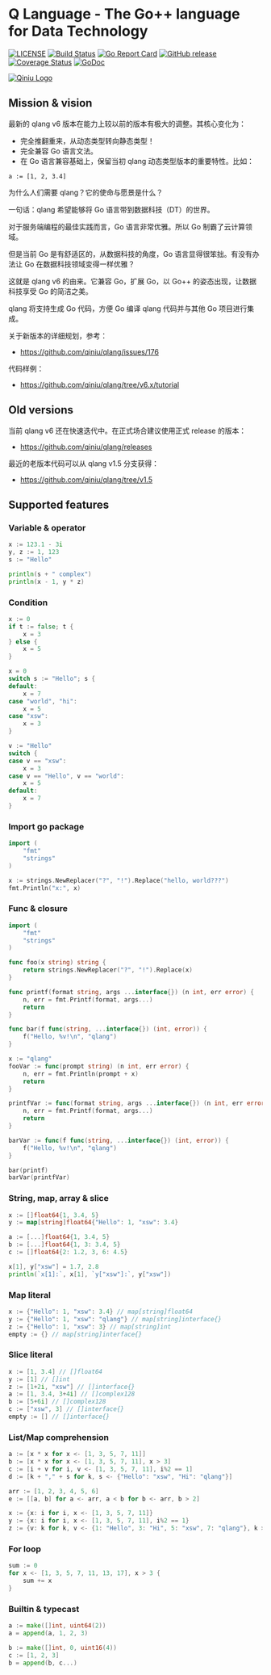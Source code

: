 Q Language - The Go++ language for Data Technology
========

[![LICENSE](https://img.shields.io/github/license/qiniu/qlang.svg)](https://github.com/qiniu/qlang/blob/master/LICENSE)
[![Build Status](https://travis-ci.org/qiniu/qlang.png?branch=master)](https://travis-ci.org/qiniu/qlang)
[![Go Report Card](https://goreportcard.com/badge/github.com/qiniu/qlang)](https://goreportcard.com/report/github.com/qiniu/qlang)
[![GitHub release](https://img.shields.io/github/v/tag/qiniu/qlang.svg?label=release)](https://github.com/qiniu/qlang/releases)
[![Coverage Status](https://codecov.io/gh/qiniu/qlang/branch/master/graph/badge.svg)](https://codecov.io/gh/qiniu/qlang)
[![GoDoc](https://img.shields.io/badge/Godoc-reference-blue.svg)](https://godoc.org/github.com/qiniu/qlang)

[![Qiniu Logo](http://open.qiniudn.com/logo.png)](http://www.qiniu.com/)

## Mission & vision

最新的 qlang v6 版本在能力上较以前的版本有极大的调整。其核心变化为：

- 完全推翻重来，从动态类型转向静态类型！
- 完全兼容 Go 语言文法。
- 在 Go 语言兼容基础上，保留当初 qlang 动态类型版本的重要特性。比如：

```
a := [1, 2, 3.4]
```

为什么人们需要 qlang？它的使命与愿景是什么？

一句话：qlang 希望能够将 Go 语言带到数据科技（DT）的世界。

对于服务端编程的最佳实践而言，Go 语言非常优雅。所以 Go 制霸了云计算领域。

但是当前 Go 是有舒适区的，从数据科技的角度，Go 语言显得很笨拙。有没有办法让 Go 在数据科技领域变得一样优雅？

这就是 qlang v6 的由来。它兼容 Go，扩展 Go，以 Go++ 的姿态出现，让数据科技享受 Go 的简洁之美。

qlang 将支持生成 Go 代码，方便 Go 编译 qlang 代码并与其他 Go 项目进行集成。

关于新版本的详细规划，参考：

* https://github.com/qiniu/qlang/issues/176

代码样例：

* https://github.com/qiniu/qlang/tree/v6.x/tutorial

## Old versions

当前 qlang v6 还在快速迭代中。在正式场合建议使用正式 release 的版本：

* https://github.com/qiniu/qlang/releases

最近的老版本代码可以从 qlang v1.5 分支获得：

* https://github.com/qiniu/qlang/tree/v1.5

## Supported features

### Variable & operator

```go
x := 123.1 - 3i
y, z := 1, 123
s := "Hello"

println(s + " complex")
println(x - 1, y * z)
```

### Condition

```go
x := 0
if t := false; t {
    x = 3
} else {
    x = 5
}

x = 0
switch s := "Hello"; s {
default:
    x = 7
case "world", "hi":
    x = 5
case "xsw":
    x = 3
}

v := "Hello"
switch {
case v == "xsw":
    x = 3
case v == "Hello", v == "world":
    x = 5
default:
    x = 7
}
```

### Import go package

```go
import (
    "fmt"
    "strings"
)

x := strings.NewReplacer("?", "!").Replace("hello, world???")
fmt.Println("x:", x)
```

### Func & closure

```go
import (
    "fmt"
    "strings"
)

func foo(x string) string {
    return strings.NewReplacer("?", "!").Replace(x)
}

func printf(format string, args ...interface{}) (n int, err error) {
    n, err = fmt.Printf(format, args...)
    return
}

func bar(f func(string, ...interface{}) (int, error)) {
    f("Hello, %v!\n", "qlang")
}

x := "qlang"
fooVar := func(prompt string) (n int, err error) {
    n, err = fmt.Println(prompt + x)
    return
}

printfVar := func(format string, args ...interface{}) (n int, err error) {
    n, err = fmt.Printf(format, args...)
    return
}

barVar := func(f func(string, ...interface{}) (int, error)) {
    f("Hello, %v!\n", "qlang")
}

bar(printf)
barVar(printfVar)
```

### String, map, array & slice

```go
x := []float64{1, 3.4, 5}
y := map[string]float64{"Hello": 1, "xsw": 3.4}

a := [...]float64{1, 3.4, 5}
b := [...]float64{1, 3: 3.4, 5}
c := []float64{2: 1.2, 3, 6: 4.5}

x[1], y["xsw"] = 1.7, 2.8
println(`x[1]:`, x[1], `y["xsw"]:`, y["xsw"])
```

### Map literal

```go
x := {"Hello": 1, "xsw": 3.4} // map[string]float64
y := {"Hello": 1, "xsw": "qlang"} // map[string]interface{}
z := {"Hello": 1, "xsw": 3} // map[string]int
empty := {} // map[string]interface{}
```

### Slice literal

```go
x := [1, 3.4] // []float64
y := [1] // []int
z := [1+2i, "xsw"] // []interface{}
a := [1, 3.4, 3+4i] // []complex128
b := [5+6i] // []complex128
c := ["xsw", 3] // []interface{}
empty := [] // []interface{}
```

### List/Map comprehension

```go
a := [x * x for x <- [1, 3, 5, 7, 11]]
b := [x * x for x <- [1, 3, 5, 7, 11], x > 3]
c := [i + v for i, v <- [1, 3, 5, 7, 11], i%2 == 1]
d := [k + "," + s for k, s <- {"Hello": "xsw", "Hi": "qlang"}]

arr := [1, 2, 3, 4, 5, 6]
e := [[a, b] for a <- arr, a < b for b <- arr, b > 2]

x := {x: i for i, x <- [1, 3, 5, 7, 11]}
y := {x: i for i, x <- [1, 3, 5, 7, 11], i%2 == 1}
z := {v: k for k, v <- {1: "Hello", 3: "Hi", 5: "xsw", 7: "qlang"}, k > 3}
```

### For loop

```go
sum := 0
for x <- [1, 3, 5, 7, 11, 13, 17], x > 3 {
    sum += x
}
```

### Builtin & typecast

```go
a := make([]int, uint64(2))
a = append(a, 1, 2, 3)

b := make([]int, 0, uint16(4))
c := [1, 2, 3]
b = append(b, c...)
```
